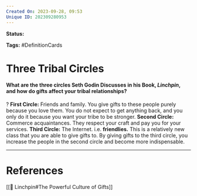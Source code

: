 ```yaml
---
Created On: 2023-09-28, 09:53
Unique ID: 202309280953
---
```

**Status:** 

**Tags:** #DefinitionCards 

# Three Tribal Circles

#### What are the three circles Seth Godin Discusses in his Book, *Linchpin*, and how do gifts affect your tribal relationships?
?
**First Circle:** Friends and family. You give gifts to these people purely because you love them. You do not expect to get anything back, and you only do it because you want your tribe to be stronger.
**Second Circle:** Commerce acquaintances. They respect your craft and pay you for your services. 
**Third Circle:** The Internet. i.e. **friendlies.** This is a relatively new class that you are able to give gifts to. By giving gifts to the third circle, you increase the people in the second circle and become more indispensable. 
<!--SR:!2023-10-28,12,230-->



---
# References
[[🔩 Linchpin#The Powerful Culture of Gifts]]